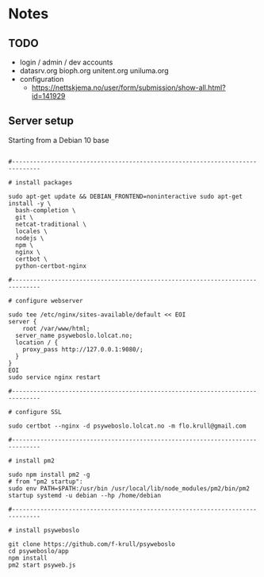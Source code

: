 # Notes

## TODO
  * login / admin / dev accounts
  * datasrv.org bioph.org unitent.org uniluma.org
  * configuration 
    * https://nettskjema.no/user/form/submission/show-all.html?id=141929

## Server setup

Starting from a Debian 10 base

```

#------------------------------------------------------------------------------

# install packages

sudo apt-get update && DEBIAN_FRONTEND=noninteractive sudo apt-get install -y \
  bash-completion \
  git \
  netcat-traditional \
  locales \
  nodejs \
  npm \
  nginx \
  certbot \
  python-certbot-nginx

#------------------------------------------------------------------------------

# configure webserver

sudo tee /etc/nginx/sites-available/default << EOI
server {
	root /var/www/html;
  server_name psyweboslo.lolcat.no;
  location / {
    proxy_pass http://127.0.0.1:9080/;
  }
}
EOI
sudo service nginx restart

#------------------------------------------------------------------------------

# configure SSL

sudo certbot --nginx -d psyweboslo.lolcat.no -m flo.krull@gmail.com

#------------------------------------------------------------------------------

# install pm2

sudo npm install pm2 -g
# from "pm2 startup":
sudo env PATH=$PATH:/usr/bin /usr/local/lib/node_modules/pm2/bin/pm2 startup systemd -u debian --hp /home/debian

#------------------------------------------------------------------------------

# install psyweboslo

git clone https://github.com/f-krull/psyweboslo
cd psyweboslo/app
npm install
pm2 start psyweb.js
```
